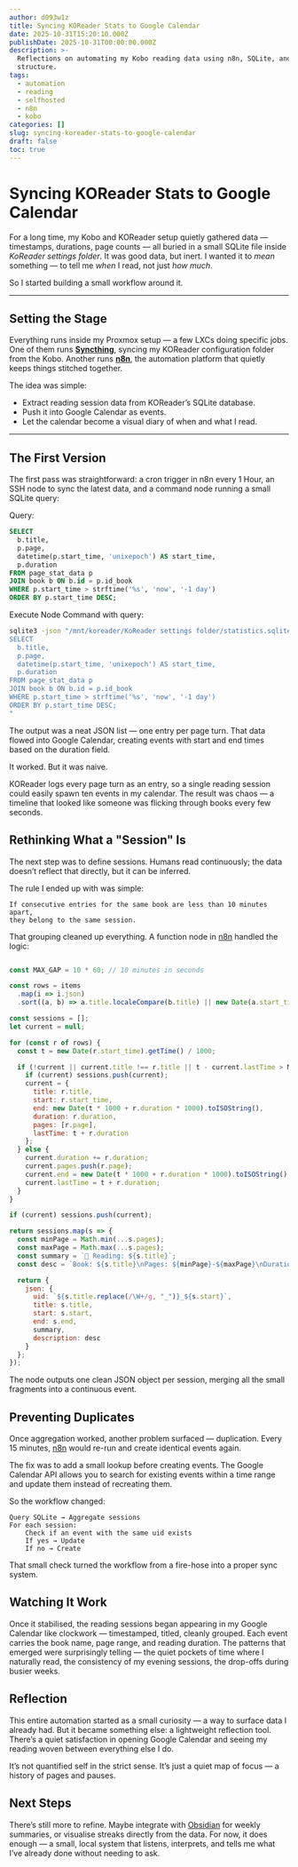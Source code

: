 ```yaml
---
author: d093w1z
title: Syncing KOReader Stats to Google Calendar
date: 2025-10-31T15:20:10.000Z
publishDate: 2025-10-31T00:00:00.000Z
description: >-
  Reflections on automating my Kobo reading data using n8n, SQLite, and a bit of
  structure.
tags:
  - automation
  - reading
  - selfhosted
  - n8n
  - kobo
categories: []
slug: syncing-koreader-stats-to-google-calendar
draft: false
toc: true
---
```

# Syncing KOReader Stats to Google Calendar



For a long time, my Kobo and KOReader setup quietly gathered data — timestamps, durations, page counts — all buried in a small SQLite file inside *KoReader settings folder*. It was good data, but inert. I wanted it to *mean* something — to tell me *when* I read, not just *how much*.  

So I started building a small workflow around it.

---

## Setting the Stage

Everything runs inside my Proxmox setup — a few LXCs doing specific jobs. One of them runs **[Syncthing](https://syncthing.net/)**, syncing my KOReader configuration folder from the Kobo. Another runs **[n8n](https://n8n.io)**, the automation platform that quietly keeps things stitched together.

The idea was simple:  
- Extract reading session data from KOReader’s SQLite database.  
- Push it into Google Calendar as events.  
- Let the calendar become a visual diary of when and what I read.

---

## The First Version

The first pass was straightforward: a cron trigger in n8n every 1 Hour, an SSH node to sync the latest data, and a command node running a small SQLite query:

Query:
```sql
SELECT 
  b.title, 
  p.page, 
  datetime(p.start_time, 'unixepoch') AS start_time, 
  p.duration
FROM page_stat_data p
JOIN book b ON b.id = p.id_book
WHERE p.start_time > strftime('%s', 'now', '-1 day')
ORDER BY p.start_time DESC;
```

Execute Node Command with query:
```bash
sqlite3 -json "/mnt/koreader/KoReader settings folder/statistics.sqlite3" "
SELECT 
  b.title, 
  p.page, 
  datetime(p.start_time, 'unixepoch') AS start_time, 
  p.duration
FROM page_stat_data p
JOIN book b ON b.id = p.id_book
WHERE p.start_time > strftime('%s', 'now', '-1 day')
ORDER BY p.start_time DESC;
"
```

The output was a neat JSON list — one entry per page turn. That data flowed into Google Calendar, creating events with start and end times based on the duration field.

It worked. But it was naive.

KOReader logs every page turn as an entry, so a single reading session could easily spawn ten events in my calendar. The result was chaos — a timeline that looked like someone was flicking through books every few seconds.

## Rethinking What a "Session" Is

The next step was to define sessions. Humans read continuously; the data doesn’t reflect that directly, but it can be inferred.

The rule I ended up with was simple:

    If consecutive entries for the same book are less than 10 minutes apart,
    they belong to the same session.

That grouping cleaned up everything.
A function node in [n8n](https://n8n.io) handled the logic:

```js

const MAX_GAP = 10 * 60; // 10 minutes in seconds

const rows = items
  .map(i => i.json)
  .sort((a, b) => a.title.localeCompare(b.title) || new Date(a.start_time) - new Date(b.start_time));

const sessions = [];
let current = null;

for (const r of rows) {
  const t = new Date(r.start_time).getTime() / 1000;

  if (!current || current.title !== r.title || t - current.lastTime > MAX_GAP) {
    if (current) sessions.push(current);
    current = {
      title: r.title,
      start: r.start_time,
      end: new Date(t * 1000 + r.duration * 1000).toISOString(),
      duration: r.duration,
      pages: [r.page],
      lastTime: t + r.duration
    };
  } else {
    current.duration += r.duration;
    current.pages.push(r.page);
    current.end = new Date(t * 1000 + r.duration * 1000).toISOString();
    current.lastTime = t + r.duration;
  }
}

if (current) sessions.push(current);

return sessions.map(s => {
  const minPage = Math.min(...s.pages);
  const maxPage = Math.max(...s.pages);
  const summary = `📖 Reading: ${s.title}`;
  const desc = `Book: ${s.title}\nPages: ${minPage}-${maxPage}\nDuration: ${(s.duration / 60).toFixed(1)} min`;

  return {
    json: {
      uid: `${s.title.replace(/\W+/g, "_")}_${s.start}`,
      title: s.title,
      start: s.start,
      end: s.end,
      summary,
      description: desc
    }
  };
});
```

The node outputs one clean JSON object per session, merging all the small fragments into a continuous event.

## Preventing Duplicates

Once aggregation worked, another problem surfaced — duplication.
Every 15 minutes, [n8n](https://n8n.io) would re-run and create identical events again.

The fix was to add a small lookup before creating events. The Google Calendar API allows you to search for existing events within a time range and update them instead of recreating them.

So the workflow changed:

    Query SQLite → Aggregate sessions
    For each session:
        Check if an event with the same uid exists
        If yes → Update
        If no → Create

That small check turned the workflow from a fire-hose into a proper sync system.

## Watching It Work

Once it stabilised, the reading sessions began appearing in my Google Calendar like clockwork — timestamped, titled, cleanly grouped.
Each event carries the book name, page range, and reading duration.
The patterns that emerged were surprisingly telling — the quiet pockets of time where I naturally read, the consistency of my evening sessions, the drop-offs during busier weeks.

## Reflection

This entire automation started as a small curiosity — a way to surface data I already had. But it became something else: a lightweight reflection tool.
There’s a quiet satisfaction in opening Google Calendar and seeing my reading woven between everything else I do.

It’s not quantified self in the strict sense. It’s just a quiet map of focus — a history of pages and pauses.

## Next Steps

There’s still more to refine.
Maybe integrate with [Obsidian](https://obsidian.md/) for weekly summaries, or visualise streaks directly from the data.
For now, it does enough — a small, local system that listens, interprets, and tells me what I’ve already done without needing to ask.
